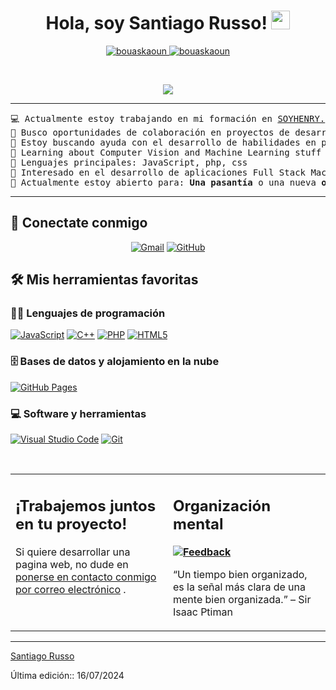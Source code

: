 <h1 align="center">
Hola, soy Santiago Russo!
	<a href="https://github.com/Santexx16" target="_self">
		<img src="https://media.giphy.com/media/hvRJCLFzcasrR4ia7z/giphy.gif" width="30">
	</a>
</h1>
<p align="center">
	<a href="https://github.com/Santexx16">
		<img src="https://komarev.com/ghpvc/?username=bouaskaoun&label=Profile%20views&color=0e75b6&style=flat" alt="bouaskaoun" />
	</a>
	<a href="https://github.com/Santexx16">
		<img src="https://img.shields.io/github/followers/bouaskaoun?label=Followers" alt="bouaskaoun" />
	</a>
</p>
<br/>
<p align="center">
	<a href="https://github.com/Santexx16">
		<img src="https://readme-typing-svg.herokuapp.com?lines=Santexx16;Estudiante+de+Informatica;Desarrollador+Web+Full+Stack;Siempre%20aprendiendo%20cosas%20nuevas&center=true&width=380&height=45">
	</a>
</p>

<hr>

<pre>
💻 Actualmente estoy trabajando en mi formación en <a href="https://www.soyhenry.com/" target="_blank">SOYHENRY.</a>
📝 Busco oportunidades de colaboración en proyectos de desarrollo web y aplicaciones
🔭 Estoy buscando ayuda con el desarrollo de habilidades en programación y diseño web
🌱 Learning about Computer Vision and Machine Learning stuff
🌟 Lenguajes principales: JavaScript, php, css
🚩 Interesado en el desarrollo de aplicaciones Full Stack Machine Learning
🤔 Actualmente estoy abierto para: <b>Una pasantía</b> o una nueva <b>oportunidad laboral</b>, este es <a href="https://drive.google.com/file/d/1rllSyiONWfhhdwGy_eaC-KjH_0Y-w864/view?usp=sharing" target="_blank">MI CV.</a>
</pre>
<hr>

## 🤝 Conectate conmigo
<p align="center">
	<a href="mailto:santirusso17@gmail.com"><img img src="https://img.shields.io/badge/gmail-%23EA4335.svg?style=plastic&logo=gmail&logoColor=white" alt="Gmail"/></a>
	<!-- <a href="https://www.linkedin.com/in/"><img src="https://img.shields.io/badge/linkedin-%230A66C2.svg?style=plastic&logo=linkedin&logoColor=white" alt="LinkedIn"/></a> -->
	<a href="https://github.com/Santexx16"><img src="https://img.shields.io/badge/github-%23181717.svg?style=plastic&logo=github&logoColor=white" alt="GitHub"/></a>
</p>

## 🛠️ Mis herramientas favoritas

### 👨‍💻 Lenguajes de programación

<p>
    <a href="https://github.com/Marlo-Byte"><img alt="JavaScript" src="https://img.shields.io/badge/JavaScript%20-%23F7DF1E.svg?logo=javascript&logoColor=black"></a>
    <a href="https://github.com/Marlo-Byte"><img alt="C++" src="https://img.shields.io/badge/C%2B%2B-00599C?logo=cplusplus"></a>
    <a href="https://github.com/Marlo-Byte"><img alt="PHP" src="https://img.shields.io/badge/PHP-777BB4?logo=php&logoColor=white"></a>
    <a href="https://github.com/Marlo-Byte"><img alt="HTML5" src="https://img.shields.io/badge/HTML5-E34F26?logo=html5&logoColor=white"></a>

### 🗄️ Bases de datos y alojamiento en la nube

<p>
    <a href="https://github.com/Santexx16"><img alt="GitHub Pages" src="https://img.shields.io/badge/GitHub%20Pages-%23327FC7.svg?logo=github&logoColor=white"></a>
</p>

### 💻 Software y herramientas

<p>
    <a href="https://github.com/Santexx16"><img alt="Visual Studio Code" src="https://img.shields.io/badge/Visual%20Studio%20Code-0078d7.svg?logo=visual-studio-code&logoColor=white"></a>
    <a href="https://github.com/Santexx16"><img alt="Git" src="https://img.shields.io/badge/Git%20-%23F05033.svg?logo=git&logoColor=white"></a>
</p>
</br>

<table style="border: none">
  <tr>
  <td width="50%" valign="top">

## ¡Trabajemos juntos en tu proyecto!

Si quiere desarrollar una pagina web, no dude en <a href="mailto:santirusso17@gmail.com">ponerse en contacto conmigo por correo electrónico</a> .

  </td>
  <td width="50%" valign="top">

## Organización mental

**<a href="https://github.com/Santexx16"><img alt="Feedback" src="https://img.shields.io/badge/Ask%20me-anything-1abc9c.svg"></a>**

“Un tiempo bien organizado, es la señal más clara de una mente bien organizada.”
– Sir Isaac Ptiman

  </td>
  </tr>
</table>

------

[Santiago Russo](https://github.com/Santexx16)

Última edición:: 16/07/2024